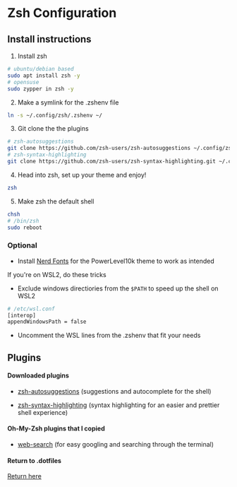 # **Zsh Configuration**

## Install instructions

1. Install zsh

```bash
# ubuntu/debian based
sudo apt install zsh -y
# opensuse
sudo zypper in zsh -y
```

2. Make a symlink for the .zshenv file

```bash
ln -s ~/.config/zsh/.zshenv ~/
```

3. Git clone the the plugins

```bash
# zsh-autosuggestions
git clone https://github.com/zsh-users/zsh-autosuggestions ~/.config/zsh/plugins/zsh-autosuggestions
# zsh-syntax-highlighting
git clone https://github.com/zsh-users/zsh-syntax-highlighting.git ~/.config/zsh/plugins/zsh-syntax-highlighting
```

4. Head into zsh, set up your theme and enjoy!

```bash
zsh
```

5. Make zsh the default shell

```bash
chsh
# /bin/zsh
sudo reboot
```

### Optional

- Install [Nerd Fonts](https://www.nerdfonts.com/font-downloads) for the PowerLevel10k theme to work as intended

If you're on WSL2, do these tricks

- Exclude windows directiories from the `$PATH` to speed up the shell on WSL2

```bash
# /etc/wsl.conf
[interop]
appendWindowsPath = false
```

- Uncomment the WSL lines from the .zshenv that fit your needs

## Plugins

#### Downloaded plugins

- [zsh-autosuggestions](https://github.com/zsh-users/zsh-autosuggestions/blob/master/INSTALL.md#oh-my-zsh)
  (suggestions and autocomplete for the shell)

- [zsh-syntax-highlighting](https://github.com/zsh-users/zsh-syntax-highlighting/blob/master/INSTALL.md#oh-my-zsh)
  (syntax highlighting for an easier and prettier shell experience)

#### Oh-My-Zsh plugins that I copied

- [web-search](https://github.com/ohmyzsh/ohmyzsh/tree/master/plugins/web-search)
  (for easy googling and searching through the terminal)

#### Return to .dotfiles

[Return here](../)
